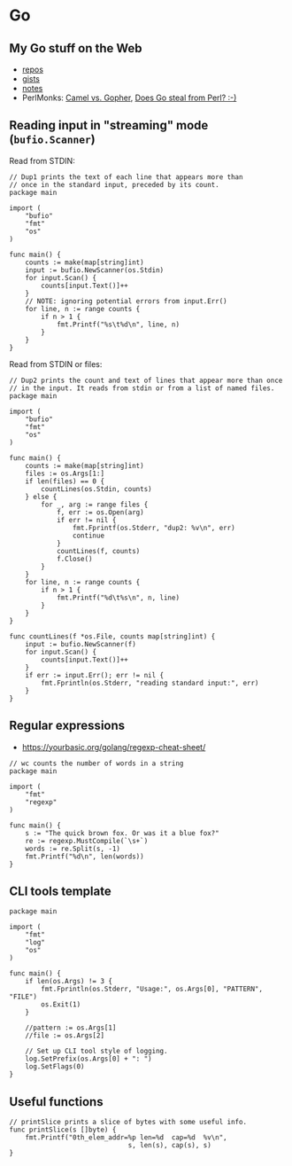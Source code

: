# Go

## My Go stuff on the Web

*  [repos](https://github.com/jreisinger?utf8=%E2%9C%93&tab=repositories&q=&type=&language=go)
*  [gists](https://gist.github.com/search?utf8=%E2%9C%93&q=user%3Ajreisinger+language%3Ago)
*  [notes](https://jreisinger.github.io/notes/tags/go/)
*  PerlMonks: [Camel vs. Gopher](https://perlmonks.org/?node_id=1226977), [Does Go steal from Perl? :-)](https://perlmonks.org/?node_id=1219775)

## Reading input in "streaming" mode (`bufio.Scanner`)

Read from STDIN:

```
// Dup1 prints the text of each line that appears more than
// once in the standard input, preceded by its count.
package main

import (
    "bufio"
    "fmt"
    "os"
)

func main() {
    counts := make(map[string]int)
    input := bufio.NewScanner(os.Stdin)
    for input.Scan() {
        counts[input.Text()]++
    }
    // NOTE: ignoring potential errors from input.Err()
    for line, n := range counts {
        if n > 1 {
            fmt.Printf("%s\t%d\n", line, n)
        }
    }
}
```

Read from STDIN or files:

```
// Dup2 prints the count and text of lines that appear more than once
// in the input. It reads from stdin or from a list of named files.
package main

import (
    "bufio"
    "fmt"
    "os"
)

func main() {
    counts := make(map[string]int)
    files := os.Args[1:]
    if len(files) == 0 {
        countLines(os.Stdin, counts)
    } else {
        for _, arg := range files {
            f, err := os.Open(arg)
            if err != nil {
                fmt.Fprintf(os.Stderr, "dup2: %v\n", err)
                continue
            }
            countLines(f, counts)
            f.Close()
        }
    }
    for line, n := range counts {
        if n > 1 {
            fmt.Printf("%d\t%s\n", n, line)
        }
    }
}

func countLines(f *os.File, counts map[string]int) {
    input := bufio.NewScanner(f)
    for input.Scan() {
        counts[input.Text()]++
    }
    if err := input.Err(); err != nil {
        fmt.Fprintln(os.Stderr, "reading standard input:", err)
    }
}
```

## Regular expressions

* https://yourbasic.org/golang/regexp-cheat-sheet/

```
// wc counts the number of words in a string
package main

import (
    "fmt"
    "regexp"
)

func main() {
    s := "The quick brown fox. Or was it a blue fox?"
    re := regexp.MustCompile(`\s+`)
    words := re.Split(s, -1)
    fmt.Printf("%d\n", len(words))
}
```

## CLI tools template

```
package main

import (
    "fmt"
    "log"
    "os"
)

func main() {
    if len(os.Args) != 3 {
        fmt.Fprintln(os.Stderr, "Usage:", os.Args[0], "PATTERN", "FILE")
        os.Exit(1)
    }

    //pattern := os.Args[1]
    //file := os.Args[2]

    // Set up CLI tool style of logging.
    log.SetPrefix(os.Args[0] + ": ")
    log.SetFlags(0)
}
```

## Useful functions

```
// printSlice prints a slice of bytes with some useful info.
func printSlice(s []byte) {
    fmt.Printf("0th_elem_addr=%p len=%d  cap=%d  %v\n",
                              s, len(s), cap(s), s)
}
```
